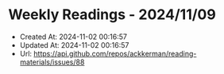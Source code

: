 # Weekly Readings - 2024/11/09

- Created At: 2024-11-02 00:16:57
- Updated At: 2024-11-02 00:16:57
- Url: https://api.github.com/repos/ackkerman/reading-materials/issues/88

